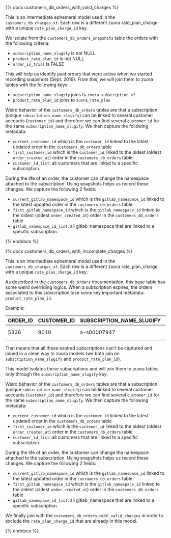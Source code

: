 {% docs customers_db_orders_with_valid_charges %}

This is an intermediate ephemeral model used in the `customers_db_charges_xf`. Each row is a different zuora rate_plan_charge with a unique `rate_plan_charge_id` key.

We isolate from the `customers_db_orders_snapshots` table the orders with the following criteria:

* `subscription_name_slugify` is not NULL
* `product_rate_plan_id` is not NULL
* `order_is_trial` is FALSE 

This will help us identify paid orders that were active when we started recording snapshots (Sept. 2019). From this, we will join them to zuora tables with the following keys:

* `subscription_name_slugify` joins to `zuora_subscription_xf`
* `product_rate_plan_id` joins to `zuora_rate_plan`

Weird behavior of the `customers_db_orders` tables are that a subscription (unique `subscription_name_slugify`) can be linked to several customer accounts (`customer_id`) and therefore we can find several `customer_id` for the same `subscription_name_slugify`. We then capture the following metadata: 

* `current_customer_id` which is the `customer_id` linked to the latest updated order in the `customers_db_orders` table 
* `first_customer_id` which is the `customer_id` linked to the oldest (oldest `order_created_at`) order in the `customers_db_orders` table
* `customer_id_list`: all customers that are linked to a specific subscription.  


During the life of an order, the customer can change the namespace attached to the subscription. Using snapshots helps us record these changes. We capture the following 2 fields: 

* `current_gitlab_namespace_id` which is the `gitlab_namespace_id` linked to the latest updated order in the `customers_db_orders` table 
* `first_gitlab_namespace_id` which is the `gitlab_namespace_id` linked to the oldest (oldest `order_created_at`) order in the `customers_db_orders` table
* `gitlab_namespace_id_list`: all gitlab_namespace that are linked to a specific subscription.


{% enddocs %}

{% docs customers_db_orders_with_incomplete_charges %}

This is an intermediate ephemeral model used in the `customers_db_charges_xf`. Each row is a different zuora rate_plan_charge with a unique `rate_plan_charge_id` key.

As described in the `customers_db_orders` documentation, this base table has some weird overriding logics. When a subscription expires, the orders associated to this subscription lose some key important metadata: `product_rate_plan_id`.

Example:

| ORDER_ID | CUSTOMER_ID | SUBSCRIPTION_NAME_SLUGIFY | ORDER_IS_TRIAL | GITLAB_NAMESPACE_ID | ORDER_START_DATE        | ORDER_END_DATE          | PRODUCT_RATE_PLAN_ID             |
|----------|-------------|---------------------------|----------------|---------------------|-------------------------|-------------------------|----------------------------------|
| 5336     | 9010        | a-s00007947               | FALSE          | 2542496             | 2018-03-02 00:00:00.000 | 2019-03-02 00:00:00.000 |   

That means that all these expired subscriptions can't be captured and joined in a clean way to zuora models (we both join on `subscription_name_slugify` and `product_rate_plan_id`). 

This model isolates these subscriptions and will join them to zuora tables only through the `subscription_name_slugify` key.

Weird behavior of the `customers_db_orders` tables are that a subscription (unique `subscription_name_slugify`) can be linked to several customer accounts (`customer_id`) and therefore we can find several `customer_id` for the same `subscription_name_slugify`. We then capture the following metadata: 

* `current_customer_id` which is the `customer_id` linked to the latest updated order in the `customers_db_orders` table 
* `first_customer_id` which is the `customer_id` linked to the oldest (oldest `order_created_at`) order in the `customers_db_orders` table
* `customer_id_list`: all customers that are linked to a specific subscription.  


During the life of an order, the customer can change the namespace attached to the subscription. Using snapshots helps us record these changes. We capture the following 2 fields: 

* `current_gitlab_namespace_id` which is the `gitlab_namespace_id` linked to the latest updated order in the `customers_db_orders` table 
* `first_gitlab_namespace_id` which is the `gitlab_namespace_id` linked to the oldest (oldest `order_created_at`) order in the `customers_db_orders` table
* `gitlab_namespace_id_list`: all gitlab_namespace that are linked to a specific subscription.

We finally join with the `customers_db_orders_with_valid_charges` in order to exclude the `rate_plan_charge_id` that are already in this model.

{% enddocs %}